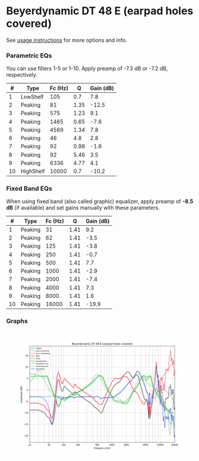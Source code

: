 # Beyerdynamic DT 48 E (earpad holes covered)
See [usage instructions](https://github.com/jaakkopasanen/AutoEq#usage) for more options and info.

### Parametric EQs
You can use filters 1-5 or 1-10. Apply preamp of -7.3 dB or -7.2 dB, respectively.

|   # | Type      |   Fc (Hz) |    Q |   Gain (dB) |
|-----|-----------|-----------|------|-------------|
|   1 | LowShelf  |       105 | 0.7  |         7.8 |
|   2 | Peaking   |        81 | 1.35 |       -12.5 |
|   3 | Peaking   |       575 | 1.23 |         9.1 |
|   4 | Peaking   |      1465 | 0.65 |        -7.6 |
|   5 | Peaking   |      4569 | 1.34 |         7.8 |
|   6 | Peaking   |        46 | 4.8  |         2.8 |
|   7 | Peaking   |        92 | 0.98 |        -1.6 |
|   8 | Peaking   |        92 | 5.46 |         3.5 |
|   9 | Peaking   |      6336 | 4.77 |         4.1 |
|  10 | HighShelf |     10000 | 0.7  |       -10.2 |

### Fixed Band EQs
When using fixed band (also called graphic) equalizer, apply preamp of **-8.5 dB** (if available) and set gains manually with these parameters.

|   # | Type    |   Fc (Hz) |    Q |   Gain (dB) |
|-----|---------|-----------|------|-------------|
|   1 | Peaking |        31 | 1.41 |         9.2 |
|   2 | Peaking |        62 | 1.41 |        -3.5 |
|   3 | Peaking |       125 | 1.41 |        -3.8 |
|   4 | Peaking |       250 | 1.41 |        -0.7 |
|   5 | Peaking |       500 | 1.41 |         7.7 |
|   6 | Peaking |      1000 | 1.41 |        -2.9 |
|   7 | Peaking |      2000 | 1.41 |        -7.4 |
|   8 | Peaking |      4000 | 1.41 |         7.3 |
|   9 | Peaking |      8000 | 1.41 |         1.6 |
|  10 | Peaking |     16000 | 1.41 |       -19.9 |

### Graphs
![](./Beyerdynamic%20DT%2048%20E%20(earpad%20holes%20covered).png)

